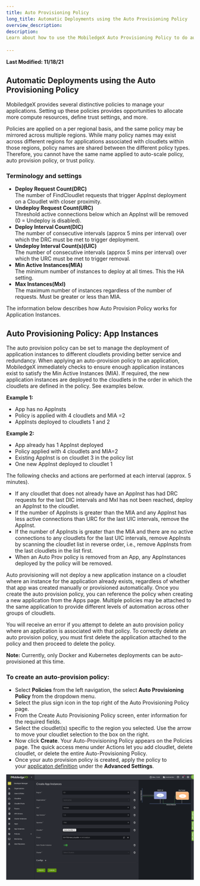 ```yaml
---
title: Auto Provisioning Policy
long_title: Automatic Deployments using the Auto Provisioning Policy
overview_description: 
description: 
Learn about how to use the MobiledgeX Auto Provisioning Policy to do automatic deployments to various cloudlets on the MobiledgeX platform

---
```


**Last Modified: 11/18/21**

## Automatic Deployments using the Auto Provisioning Policy

MobiledgeX provides several distinctive policies to manage your applications. Setting up these policies provides opportunities to allocate more compute resources, define trust settings, and more.

Policies are applied on a per regional basis, and the same policy may be mirrored across multiple regions. While many policy names may exist across different regions for applications associated with cloudlets within those regions, policy names are shared between the different policy types. Therefore, you cannot have the same name applied to auto-scale policy, auto provision policy, or trust policy.

### Terminology and settings

- **Deploy Request Count(DRC)**
<br>The number of FindCloudlet requests that trigger AppInst deployment on a Cloudlet with closer proximity.
- **Undeploy Request Count(URC)**
<br>Threshold active connections below which an AppInst will be removed (0 = Undeploy is disabled).
- **Deploy Interval Count(DIC)**
<br>The number of consecutive intervals (approx 5 mins per interval) over which the DRC must be met to trigger deployment.
- **Undeploy Interval Count(s)(UIC)**
<br>The number of consecutive intervals (approx 5 mins per interval) over which the URC must be met to trigger removal.
- **Min Active Instances(MIA)**
<br>The minimum number of instances to deploy at all times. This the HA setting.
- **Max Instances(MxI)**
<br>The maximum number of instances regardless of the number of requests. Must be greater or less than MIA.

The information below describes how Auto Provision Policy works for Application Instances.

## Auto Provisioning Policy: App Instances

The auto provision policy can be set to manage the deployment of application instances to different cloudlets providing better service and redundancy. When applying an auto-provision policy to an application, MobiledgeX immediately checks to ensure enough application instances exist to satisfy the Min Active Instances (MIA). If required, the new application instances are deployed to the cloudlets in the order in which the cloudlets are defined in the policy. See examples below.

**Example 1:**


- App has no AppInsts
- Policy is applied with 4 cloudlets and MIA =2
- AppInsts deployed to cloudlets 1 and 2


**Example 2:**


- App already has 1 AppInst deployed
- Policy applied with 4 cloudlets and MIA=2
- Existing AppInst is on cloudlet 3 in the policy list
- One new AppInst deployed to cloudlet 1


The following checks and actions are performed at each interval (approx. 5 minutes).

- If any cloudlet that does not already have an AppInst has had DRC requests for the last DIC intervals and MxI has not been reached, deploy an AppInst to the cloudlet.
- If the number of AppInsts is greater than the MIA and any AppInst has less active connections than URC for the last UIC intervals, remove the AppInst.
- If the number of AppInsts is greater than the MIA and there are no active connections to any cloudlets for the last UIC intervals, remove AppInsts by scanning the cloudlet list in reverse order, i.e., remove AppInsts from the last cloudlets in the list first.
- When an Auto Prov policy is removed from an App, any AppInstances deployed by the policy will be removed.

Auto provisioning will not deploy a new application instance on a cloudlet where an instance for the application already exists, regardless of whether that app was created manually or provisioned automatically. Once you create the auto provision policy, you can reference the policy when creating a new application from the Apps page. Multiple policies may be attached to the same application to provide different levels of automation across other groups of cloudlets.

You will receive an error if you attempt to delete an auto provision policy where an application is associated with that policy. To correctly delete an auto provision policy, you must first delete the application attached to the policy and then proceed to delete the policy.

**Note:** Currently, only Docker and Kubernetes deployments can be auto-provisioned at this time.

### To create an auto-provision policy:


- Select **Policies** from the left navigation, the select **Auto Provisioning Policy** from the dropdown menu.
- Select the plus sign icon in the top right of the Auto Provisioning Policy page.
- From the Create Auto Provisioning Policy screen, enter information for the required fields.
- Select the cloudlet(s) specific to the region you selected. Use the arrow to move your cloudlet selection to the box on the right.
- Now click **Create**. Your Auto-Provisioning Policy appears on the Policies page. The quick access menu under Actions let you add cloudlet, delete cloudlet, or delete the entire Auto-Provisioning Policy.
- Once your auto provision policy is created, apply the policy to your [applicaton definition](/developer/deployments/deployment-workflow/app-definition) under the **Advanced Settings**.


![Create Auto Provisioning Policy screen](/developer/assets/provision.png "Create Auto Provisioning Policy screen")

